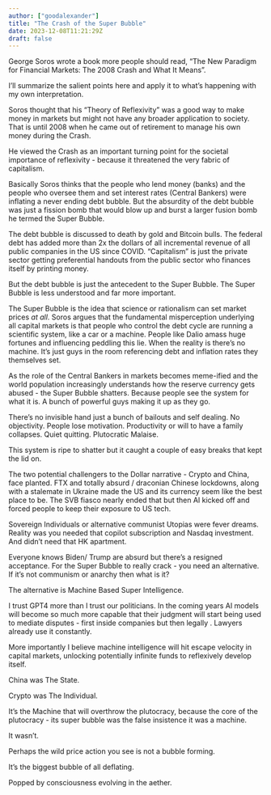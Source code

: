 ```yaml
---
author: ["goodalexander"]
title: "The Crash of the Super Bubble"
date: 2023-12-08T11:21:29Z
draft: false
---
```


George Soros wrote a book more people should read, “The New Paradigm for Financial Markets: The 2008 Crash and What It Means”. 

I’ll summarize the salient points here and apply it to what’s happening with my own interpretation.

Soros thought that his “Theory of Reflexivity” was a good way to make money in markets but might not have any broader application to society. That is until 2008 when he came out of retirement to manage his own money during the Crash. 

He viewed the Crash as an important turning point for the societal importance of reflexivity - because it threatened the very fabric of capitalism. 

Basically Soros thinks that the people who lend money (banks) and the people who oversee them and set interest rates (Central Bankers) were inflating a never ending debt bubble. But the absurdity of the debt bubble was just a fission bomb that would blow up and burst a larger fusion bomb he termed the Super Bubble.

The debt bubble is discussed to death by gold and Bitcoin bulls. The federal debt has added more than 2x the dollars of all incremental revenue of all public companies in the US since COVID. “Capitalism” is just the private sector getting preferential handouts from the public sector who finances itself by printing money. 

But the debt bubble is just the antecedent to the Super Bubble. The Super Bubble is less understood and far more important.

The Super Bubble is the idea that science or rationalism can set market prices *at all*. Soros argues that the fundamental misperception underlying all capital markets is that people who control the debt cycle are running a scientific system, like a car or a machine. People like Dalio amass huge fortunes and influencing peddling this lie. When the reality is there’s no machine. It’s just guys in the room referencing debt and inflation rates they themselves set. 

As the role of the Central Bankers in markets becomes meme-ified and the world population increasingly understands how the reserve currency gets abused - the Super Bubble shatters. Because people see the system for what it is. A bunch of powerful guys making it up as they go.

There’s no invisible hand just a bunch of bailouts and self dealing. No objectivity. People lose motivation. Productivity or will to have a family collapses. Quiet quitting. Plutocratic Malaise.

This system is ripe to shatter but it caught a couple of easy breaks that kept the lid on. 

The two potential challengers to the Dollar narrative - Crypto and China, face planted. FTX and totally absurd / draconian Chinese lockdowns, along with a stalemate in Ukraine made the US  and its currency seem like the best place to be. The SVB fiasco nearly ended that but then AI kicked off and forced people to keep their exposure to US tech. 

Sovereign Individuals or alternative communist Utopias were fever dreams. Reality was you needed that copilot subscription and Nasdaq investment. And didn’t need that HK apartment. 

Everyone knows Biden/ Trump are absurd but there’s a resigned acceptance. For the Super Bubble to really crack - you need an alternative. If it’s not communism or anarchy then what is it?

The alternative is Machine Based Super Intelligence. 

I trust GPT4 more than I trust our politicians. In the coming years AI models will become so much more capable that their judgment will start being used to mediate disputes - first inside companies but then legally . Lawyers already use it constantly. 

More importantly I believe machine intelligence will hit escape velocity in capital markets, unlocking potentially infinite funds to reflexively develop itself. 

China was The State. 

Crypto was The Individual. 

It’s the Machine that will overthrow the plutocracy, because the core of the plutocracy - its super bubble was the false insistence it was a machine. 

It wasn’t. 

Perhaps the wild price action you see is not a bubble forming. 

It’s the biggest bubble of all deflating. 

Popped by consciousness evolving in the aether.
